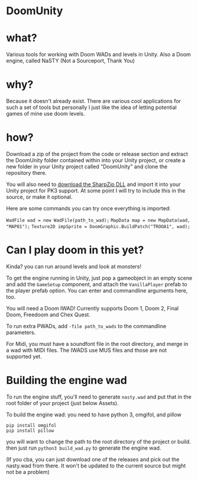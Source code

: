 # DoomUnity

# what?

Various tools for working with Doom WADs and levels in Unity.
Also a Doom engine, called NaSTY (Not a Sourceport, Thank You)

# why?

Because it doesn't already exist. There are various cool applications for such a set of tools but personally I just like the idea of letting potential games of mine use doom levels.

# how?

Download a zip of the project from the code or release section and extract the DoomUnity folder contained within into your Unity project, or create a new folder in your Unity project called "DoomUnity" and clone the repository there.

You will also need to [download the SharpZip DLL](https://github.com/icsharpcode/SharpZipLib/releases) and import it into your Unity project for PK3 support. At some point I will try to include this in the source, or make it optional.

Here are some commands you can try once everything is imported:

`WadFile wad = new WadFile(path_to_wad);`
`MapData map = new MapData(wad, "MAP01");`
`Texture2D impSprite = DoomGraphic.BuildPatch("TROOA1", wad);`

# Can I play doom in this yet?

Kinda? you can run around levels and look at monsters!

To get the engine running in Unity, just pop a gameobject in an empty scene and add the `GameSetup` component, and attach the `VanillaPlayer` prefab to the player prefab option.
You can enter and commandline arguments here, too. 

You will need a Doom IWAD! Currently supports Doom 1, Doom 2, Final Doom, Freedoom and Chex Quest.

To run extra PWADs, add `-file path_to_wads` to the commandline parameters. 

For Midi, you must have a soundfont file in the root directory, and merge in a wad with MIDI files.
The IWADS use MUS files and those are not supported yet.

# Building the engine wad

To run the engine stuff, you'll need to generate `nasty.wad` and put that in the root folder of your project (just below Assets).

To build the engine wad: you need to have python 3, omgifol, and pillow

`pip install omgifol`  
`pip install pillow`

you will want to change the path to the root directory of the project or build.
then just run `python3 build_wad.py` to generate the engine wad.

(If you cba, you can just download one of the releases and pick out the nasty.wad from there. It won't be updated to the current source but might not be a problem)
